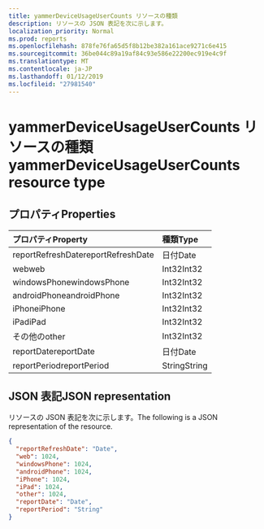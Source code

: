 ```yaml
---
title: yammerDeviceUsageUserCounts リソースの種類
description: リソースの JSON 表記を次に示します。
localization_priority: Normal
ms.prod: reports
ms.openlocfilehash: 878fe76fa65d5f8b12be382a161ace9271c6e415
ms.sourcegitcommit: 36be044c89a19af84c93e586e22200ec919e4c9f
ms.translationtype: MT
ms.contentlocale: ja-JP
ms.lasthandoff: 01/12/2019
ms.locfileid: "27981540"
---
```

# <a name="yammerdeviceusageusercounts-resource-type"></a><span data-ttu-id="8cb22-103">yammerDeviceUsageUserCounts リソースの種類</span><span class="sxs-lookup"><span data-stu-id="8cb22-103">yammerDeviceUsageUserCounts resource type</span></span>

## <a name="properties"></a><span data-ttu-id="8cb22-104">プロパティ</span><span class="sxs-lookup"><span data-stu-id="8cb22-104">Properties</span></span>

| <span data-ttu-id="8cb22-105">プロパティ</span><span class="sxs-lookup"><span data-stu-id="8cb22-105">Property</span></span>          | <span data-ttu-id="8cb22-106">種類</span><span class="sxs-lookup"><span data-stu-id="8cb22-106">Type</span></span>   |
| :---------------- | :----- |
| <span data-ttu-id="8cb22-107">reportRefreshDate</span><span class="sxs-lookup"><span data-stu-id="8cb22-107">reportRefreshDate</span></span> | <span data-ttu-id="8cb22-108">日付</span><span class="sxs-lookup"><span data-stu-id="8cb22-108">Date</span></span>   |
| <span data-ttu-id="8cb22-109">web</span><span class="sxs-lookup"><span data-stu-id="8cb22-109">web</span></span>               | <span data-ttu-id="8cb22-110">Int32</span><span class="sxs-lookup"><span data-stu-id="8cb22-110">Int32</span></span>  |
| <span data-ttu-id="8cb22-111">windowsPhone</span><span class="sxs-lookup"><span data-stu-id="8cb22-111">windowsPhone</span></span>      | <span data-ttu-id="8cb22-112">Int32</span><span class="sxs-lookup"><span data-stu-id="8cb22-112">Int32</span></span>  |
| <span data-ttu-id="8cb22-113">androidPhone</span><span class="sxs-lookup"><span data-stu-id="8cb22-113">androidPhone</span></span>      | <span data-ttu-id="8cb22-114">Int32</span><span class="sxs-lookup"><span data-stu-id="8cb22-114">Int32</span></span>  |
| <span data-ttu-id="8cb22-115">iPhone</span><span class="sxs-lookup"><span data-stu-id="8cb22-115">iPhone</span></span>            | <span data-ttu-id="8cb22-116">Int32</span><span class="sxs-lookup"><span data-stu-id="8cb22-116">Int32</span></span>  |
| <span data-ttu-id="8cb22-117">iPad</span><span class="sxs-lookup"><span data-stu-id="8cb22-117">iPad</span></span>              | <span data-ttu-id="8cb22-118">Int32</span><span class="sxs-lookup"><span data-stu-id="8cb22-118">Int32</span></span>  |
| <span data-ttu-id="8cb22-119">その他の</span><span class="sxs-lookup"><span data-stu-id="8cb22-119">other</span></span>             | <span data-ttu-id="8cb22-120">Int32</span><span class="sxs-lookup"><span data-stu-id="8cb22-120">Int32</span></span>  |
| <span data-ttu-id="8cb22-121">reportDate</span><span class="sxs-lookup"><span data-stu-id="8cb22-121">reportDate</span></span>        | <span data-ttu-id="8cb22-122">日付</span><span class="sxs-lookup"><span data-stu-id="8cb22-122">Date</span></span>   |
| <span data-ttu-id="8cb22-123">reportPeriod</span><span class="sxs-lookup"><span data-stu-id="8cb22-123">reportPeriod</span></span>      | <span data-ttu-id="8cb22-124">String</span><span class="sxs-lookup"><span data-stu-id="8cb22-124">String</span></span> |

## <a name="json-representation"></a><span data-ttu-id="8cb22-125">JSON 表記</span><span class="sxs-lookup"><span data-stu-id="8cb22-125">JSON representation</span></span>

<span data-ttu-id="8cb22-126">リソースの JSON 表記を次に示します。</span><span class="sxs-lookup"><span data-stu-id="8cb22-126">The following is a JSON representation of the resource.</span></span>

<!-- {
  "blockType": "resource",
  "@odata.type": "microsoft.graph.yammerDeviceUsageUserCounts"
} -->

```json
{
  "reportRefreshDate": "Date", 
  "web": 1024, 
  "windowsPhone": 1024, 
  "androidPhone": 1024, 
  "iPhone": 1024, 
  "iPad": 1024, 
  "other": 1024, 
  "reportDate": "Date", 
  "reportPeriod": "String"
}
```
